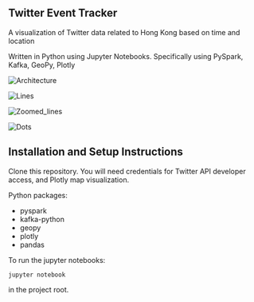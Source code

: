 ## Twitter Event Tracker

A visualization of Twitter data related to Hong Kong based on time and location

Written in Python using Jupyter Notebooks. Specifically using PySpark, Kafka, GeoPy, Plotly

![Architecture](architecture.jpg)

![Lines](lines.png)

![Zoomed_lines](lines_zoomed.png)

![Dots](dots.png)
## Installation and Setup Instructions

Clone this repository. You will need credentials for Twitter API developer access, and Plotly map visualization. 

Python packages:

- pyspark
- kafka-python
- geopy
- plotly
- pandas 

To run the jupyter notebooks:

`jupyter notebook`  

 in the project root.  

